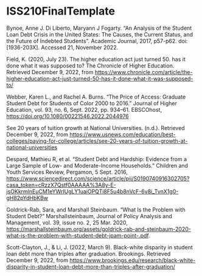 # ISS210FinalTemplate
Bynoe, Anne J. Di Liberto, Maryann J Fogarty. “An Analysis of the Student Loan Debt Crisis in the United States: The Causes, the Current Status, and the Future of Indebted Students”. Academic Journal, 2017, p57-p62. doi:[1936-203X]. Accessed 21, November 2022.

Field, K. (2020, July 23). The higher education act just turned 50. has it done what it was supposed to? The Chronicle of Higher Education. Retrieved December 9, 2022, from https://www.chronicle.com/article/the-higher-education-act-just-turned-50-has-it-done-what-it-was-supposed-to/ 

Webber, Karen L., and Rachel A. Burns. “The Price of Access: Graduate Student Debt for Students of Color 2000 to 2016.” Journal of Higher Education, vol. 93, no. 6, Sept. 2022, pp. 934–61. EBSCOhost, https://doi.org/10.1080/00221546.2022.2044976

See 20 years of tuition growth at National Universities. (n.d.). Retrieved December 9, 2022, from https://www.usnews.com/education/best-colleges/paying-for-college/articles/see-20-years-of-tuition-growth-at-national-universities 

Despard, Mathieu R, et al. “Student Debt and Hardship: Evidence from a Large Sample of Low- and Moderate-Income Households.” Children and Youth Services Review, Pergamon, 5 Sept. 2016, https://www.sciencedirect.com/science/article/pii/S0190740916302705?casa_token=cRzzX7Qstf0AAAAA%3A8y-E-jsOKkrmlnEuCM1eYWrIUgLY1uaiOPQTi8F5u4b8nVcF-6v8i_TvnX1g0-gH82pYdHbKBw

Goldrick-Rab, Sara, and Marshall Steinbaum. “What Is the Problem with Student Debt?” Marshallsteinbaum, Journal of Policy Analysis and Management, vol. 39, issue no. 2, 25 Mar. 2020, https://marshallsteinbaum.org/assets/goldrick-rab-and-steinbaum-2020-what-is-the-problem-with-student-debt-jpam-point-.pdf.

Scott-Clayton, J., & Li, J. (2022, March 9). Black-white disparity in student loan debt more than triples after graduation. Brookings. Retrieved December 9, 2022, from https://www.brookings.edu/research/black-white-disparity-in-student-loan-debt-more-than-triples-after-graduation/ 




